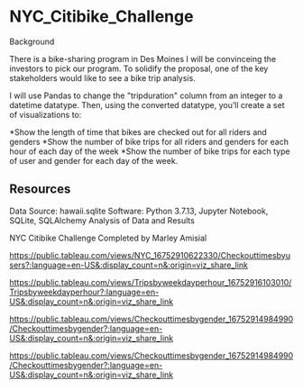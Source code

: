 
# NYC_Citibike_Challenge

Background

 There is a bike-sharing program in Des Moines I will be convinceing the investors to pick our program. To solidify the proposal, one of the key stakeholders would like to see a bike trip analysis.

I will use Pandas to change the "tripduration" column from an integer to a datetime datatype. Then, using the converted datatype, you’ll create a set of visualizations to:

*Show the length of time that bikes are checked out for all riders and genders
*Show the number of bike trips for all riders and genders for each hour of each day of the week
*Show the number of bike trips for each type of user and gender for each day of the week.



## Resources

Data Source: hawaii.sqlite Software: Python 3.7.13, Jupyter Notebook, SQLite, SQLAlchemy Analysis of Data and Results

NYC Citibike Challenge Completed by Marley Amisial

https://public.tableau.com/views/NYC_16752910622330/Checkouttimesbyusers?:language=en-US&:display_count=n&:origin=viz_share_link

https://public.tableau.com/views/Tripsbyweekdayperhour_16752916103010/Tripsbyweekdayperhour?:language=en-US&:display_count=n&:origin=viz_share_link

https://public.tableau.com/views/Checkouttimesbygender_16752914984990/Checkouttimesbygender?:language=en-US&:display_count=n&:origin=viz_share_link

https://public.tableau.com/views/Checkouttimesbygender_16752914984990/Checkouttimesbygender?:language=en-US&:display_count=n&:origin=viz_share_link